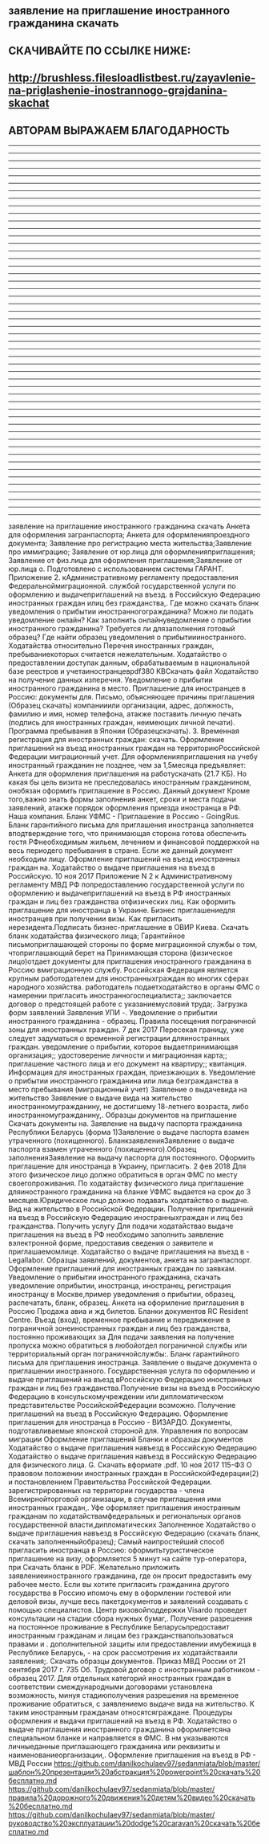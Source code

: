 заявление на приглашение иностранного гражданина скачать
--------------------------------------------------
СКАЧИВАЙТЕ ПО ССЫЛКЕ НИЖЕ:
--------------------------------------------------
http://brushless.filesloadlistbest.ru/zayavlenie-na-priglashenie-inostrannogo-grajdanina-skachat
--------------------------------------------------
АВТОРАМ ВЫРАЖАЕМ БЛАГОДАРНОСТЬ
--------------------------------------------------
--------------------------------------------------
--------------------------------------------------
--------------------------------------------------
--------------------------------------------------
--------------------------------------------------
--------------------------------------------------
--------------------------------------------------
--------------------------------------------------
--------------------------------------------------
--------------------------------------------------
--------------------------------------------------
--------------------------------------------------
--------------------------------------------------
--------------------------------------------------
--------------------------------------------------
--------------------------------------------------
--------------------------------------------------
--------------------------------------------------
--------------------------------------------------
--------------------------------------------------
--------------------------------------------------
--------------------------------------------------
--------------------------------------------------
--------------------------------------------------
--------------------------------------------------
--------------------------------------------------
--------------------------------------------------
--------------------------------------------------
--------------------------------------------------
--------------------------------------------------
--------------------------------------------------
--------------------------------------------------
--------------------------------------------------
--------------------------------------------------
--------------------------------------------------
--------------------------------------------------
--------------------------------------------------
--------------------------------------------------
--------------------------------------------------
--------------------------------------------------
--------------------------------------------------
--------------------------------------------------
--------------------------------------------------
--------------------------------------------------
--------------------------------------------------
--------------------------------------------------
--------------------------------------------------
--------------------------------------------------
--------------------------------------------------
--------------------------------------------------
заявление на приглашение иностранного гражданина скачать Анкета для оформления загранпаспорта; Анкета для оформленияпроездного документа; Заявление про регистрацию места жительства;Заявление про иммиграцию; Заявление от юр.лица для оформленияприглашения; Заявление от физ.лица для оформления приглашения;Заявление от юр.лица о. Подготовлено с использованием системы ГАРАНТ. Приложение  2. кАдминистративному регламенту предоставления Федеральноймиграционной. службой государственной услуги по оформлению и выдачеприглашений на въезд. в Российскую Федерацию иностранных граждан илиц без гражданства,. Где можно скачать бланк уведомления о прибытии иностранногогражданина? Можно ли подать уведомление онлайн? Как заполнить онлайнуведомление о прибытии иностранного гражданина? Требуется ли длязаполнения готовый образец? Где найти образец уведомления о прибытиииностранного. Ходатайства относительно Перечня иностранных граждан, пребываниекоторых считается нежелательным. Ходатайство о предоставлении доступак данным, обрабатываемым в национальной базе реестров и учетаиностранцевpdf380 KBСкачать файл  Ходатайство на получение данных изперечня. Уведомление о прибытии иностранного гражданина в место. Приглашение для иностранцев в Россию: документы для. Письмо, объясняющее причины приглашения (Образец скачать)  компанииили организации, адрес, должность, фамилию и имя, номер телефона, атакже поставить личную печать (подпись для иностранных граждан, неимеющих личной печати).  Программа пребывания в Японии (Образецскачать). 3. Временная регистрация для иностранных граждан: скачать. Оформление приглашений на въезд иностранных граждан на территориюРоссийской Федерации миграционный учет.  Для оформленияприглашения на учебу иностранный гражданин не позднее, чем за 1,5месяца предъявляет:  Анкета для оформления приглашения на работускачать (21.7 КБ). Но какая бы цель визита не преследовалась иностранным гражданином, онобязан оформить приглашение в Россию. Данный документ  Кроме того,важно знать формы заполнения анкет, сроки и места подачи заявлений, атакже порядок оформления приезда иностранца в РФ. Наша компания. Бланк УФМС - Приглашение в Россию - GoingRus. Бланк гарантийного письма для приглашения иностранца заполняется вподтверждение того, что принимающая сторона готова обеспечить гостя РФнеобходимым жильем, лечением и финансовой поддержкой на весь периодего пребывания в стране. Если же данный документ необходим лицу. Оформление приглашений на въезд иностранных граждан на. Ходатайство о выдаче приглашения на въезд в Российскую. 10 ноя 2017  Приложение N 2 к Административному регламенту МВД РФ попредоставлению государственной услуги по оформлению и выдачеприглашений на въезд в РФ иностранных граждан и лиц без гражданства отфизических лиц.
Как оформить приглашение для иностранца в Украине. Бизнес приглашениедля иностранцев при получении визы. Как пригласить нерезидента.Подписать бизнес-приглашение в ОВИР Киева. Скачать бланк ходатайства физического лица; Гарантийное письмоприглашающей стороны по форме миграционной службы о том, чтоприглашающий берет на  Принимающая сторона (физическое лицо)отдает документы для приглашения иностранного гражданина в Россию вмиграционную службу. Российская Федерация является крупным работодателем для иностранныхграждан во многих сферах народного хозяйства.  работодатель подаетходатайство в органы ФМС о намерении пригласить иностранногоспециалиста;; заключается договор о предстоящей работе с указаниемусловий труда;. Загрузка форм заявлений  Заявления УПИ -. Уведомление о прибытии иностранного гражданина - образец. Правила посещения пограничной зоны для иностранных граждан. 7 дек 2017  Пересекая границу, уже следует задуматься о временной регистрации дляиностранных граждан.  уведомление о прибытии, которое выдаетпринимающая организация;; удостоверение личности и миграционная карта;; приглашение частного лица и его документ на квартиру;; квитанция. Информация для иностранных граждан, приезжающих в. Уведомление о прибытии иностранного гражданина или лица безгражданства в место пребывания (миграционный учет)  Заявление о выдачевида на жительство  Заявление о выдаче вида на жительство иностранномугражданину, не достигшему 18-летнего возраста, либо иностранномугражданину,. Образцы документов на приглашение  Скачать документы на. Заявление на выдачу паспорта гражданина Республики Беларусь (форма 1)Заявление о выдаче паспорта взамен утраченного (похищенного). БланкзаявленияЗаявление о выдаче паспорта взамен утраченного (похищенного).Образец заполненияЗаявление на выдачу паспорта для постоянного. Оформить приглашение для иностранца в Украину, пригласить. 2 фев 2018  Для этого физическое лицо должно обратиться в орган ФМС по месту своегопроживания. По ходатайству физического лица приглашение дляиностранного гражданина на бланке УФМС выдается на срок до 3 месяцев.Юридическое лицо должно подавать ходатайство о выдаче. Вид на жительство в Российской Федерации. Получение приглашений на въезд в Российскую Федерацию иностранныхграждан и лиц без гражданства. Получить услугу  Для подачи ходатайствао выдаче приглашения на въезд в РФ необходимо заполнить заявление вэлектронной форме, предоставив сведения о заявителе и приглашаемомлице.
Ходатайство о выдаче приглашения на въезд в  - Legallabor. Образцы заявлений, документов, анкета на загранпаспорт. Оформление приглашений для иностранных граждан по заявкам. Уведомление о прибытии иностранного гражданина, скачать уведомление оприбытии, иностранца, иностранец, регистрация иностранцу в Москве,пример уведомления о прибытии, образец, распечатать, бланк, образец. Анкета на оформление приглашения в Россию  Продажа авиа и жд билетов. Бланки документов  RC Resident Centre. Въезд (вход), временное пребывание и передвижение в пограничной зонеиностранных граждан и лиц без гражданства, постоянно проживающих за Для подачи заявления на получение пропуска можно обратиться в любойотдел пограничной службы или территориальный орган пограничнойслужбы:. Бланк гарантийного письма для приглашения иностранца. Заявление о выдаче документа о приглашении иностранного. Государственная услуга по оформлению и выдаче приглашений на въезд вРоссийскую Федерацию иностранных граждан и лиц без гражданства.Получение визы на въезд в Российскую Федерацию в консульскомучреждении или дипломатическом представительстве РоссийскойФедерации возможно. Получение приглашений на въезд в Российскую Федерацию. Оформление приглашения для иностранца в Россию - ВИЗАРДО. Документы, подготавливаемые японской стороной для. Управления по вопросам миграции  Оформление приглашений Бланки и образцы документов  Ходатайство о выдаче приглашения навъезд в Российскую Федерацию  Ходатайство о выдаче приглашения навъезд в Российскую Федерацию для физического лица. G. Скачать вформате .pdf. 10 ноя 2017  115-ФЗ О правовом положении иностранных граждан в РоссийскойФедерации(2) и постановлением Правительства Российской Федерации. зарегистрированных на территории государства - члена Всемирнойторговой организации, в случае приглашения ими иностранных граждан,. Уфе оформляет приглашения иностранным гражданам по ходатайствамфедеральных и региональных органов государственной власти,дипломатических  Заполненное Ходатайство о выдаче приглашения навъезд в Российскую Федерацию (скачать бланк, скачать заполненныйобразец);
Самый наипростейший способ пригласить иностранца в Россию: оформитьтуристическое приглашение на визу, оформляется 5 минут на сайте тур-оператора, при  Скачать бланк в PDF.  Желательно приложить заявлениеиностранного гражданина, где он просит предоставить ему рабочее место. Если вы хотите пригласить гражданина другого государства в Россию ипомочь ему в оформлении гостевой или деловой визы, лучше весь пакетдокументов и заявлений создавать с помощью специалистов. Центр визовойподдержки Visardo проведет консультации на стадии сбора нужных бумаг,. Получение разрешения на постоянное проживание в Республике Беларусьпредоставит иностранным гражданам и лицам без гражданствапользоваться правами и . дополнительной защиты или предоставлении имубежища в Республике Беларусь, - на срок рассмотрения их ходатайстваили заявления;. Скачать образцы документов. Приказ МВД России от 21 сентября 2017 г.  735 Об. Трудовой договор с иностранным работником - образец 2017. Для отдельных категорий иностранных граждан в соответствии смеждународными договорами установлена возможность, минуя стадиюполучения разрешения на временное проживание обратиться, с заявлениемо выдаче вида на жительство. К таким иностранным гражданам относятсяграждане. Процедуры оформления и выдачи приглашений на въезд в РФ. Ходатайство о выдаче приглашения иностранного гражданина оформляетсяна специальном бланке и направляется в ФМС. В нм указываются личныеданные приглашающего гражданина или реквизиты и наименованиеорганизации,. Оформление приглашения на въезд в РФ - МВД России
https://github.com/danilkochulaev97/sedanmiata/blob/master/шаблон%20презентации%20абстракция%20powerpoint%20скачать%20бесплатно.md
https://github.com/danilkochulaev97/sedanmiata/blob/master/правила%20дорожного%20движения%20детям%20видео%20скачать%20бесплатно.md
https://github.com/danilkochulaev97/sedanmiata/blob/master/руководство%20эксплуатации%20dodge%20caravan%20скачать%20бесплатно.md